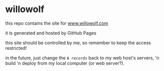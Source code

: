 # willowolf
this repo contains the site for www.willowolf.com

it is generated and hosted by GitHub Pages

this site should be controlled by me, so remember to keep the access restricted!

in the future, just change the `A records` back to my web host's servers, 'n build 'n deploy from my local computer (or web server?).

